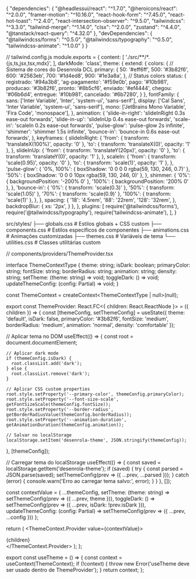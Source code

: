 {
  "dependencies": {
    "@headlessui/react": "^1.7.0",
    "@heroicons/react": "^2.0.0",
    "framer-motion": "^10.16.0",
    "react-hook-form": "^7.45.0",
    "react-hot-toast": "^2.4.0",
    "react-intersection-observer": "^9.5.0",
    "tailwindcss": "^3.3.0",
    "tailwind-merge": "^1.14.0",
    "clsx": "^2.0.0",
    "zustand": "^4.4.0",
    "@tanstack/react-query": "^4.32.0"
  },
  "devDependencies": {
    "@tailwindcss/forms": "^0.5.0",
    "@tailwindcss/typography": "^0.5.0",
    "tailwindcss-animate": "^1.0.0"
  }
}



// tailwind.config.js
module.exports = {
  content: [
    './src/**/*.{js,ts,jsx,tsx,mdx}',
  ],
  darkMode: 'class',
  theme: {
    extend: {
      colors: {
        // Sistema de cores do Desenrola DCL
        primary: {
          50: '#eff6ff',
          500: '#3b82f6',
          600: '#2563eb',
          700: '#1d4ed8',
          900: '#1e3a8a',
        },
        // Status colors
        status: {
          registrado: '#94a3b8',
          'ag-pagamento': '#f59e0b',
          pago: '#10b981',
          producao: '#3b82f6',
          pronto: '#8b5cf6',
          enviado: '#ef4444',
          chegou: '#06b6d4',
          entregue: '#10b981',
          cancelado: '#6b7280',
        }
      },
      fontFamily: {
        sans: ['Inter Variable', 'Inter', 'system-ui', 'sans-serif'],
        display: ['Cal Sans', 'Inter Variable', 'system-ui', 'sans-serif'],
        mono: ['JetBrains Mono Variable', 'Fira Code', 'monospace'],
      },
      animation: {
        'slide-in-right': 'slideInRight 0.3s ease-out forwards',
        'slide-in-up': 'slideInUp 0.4s ease-out forwards',
        'scale-in': 'scaleIn 0.2s ease-out forwards',
        'pulse-glow': 'pulse-glow 2s infinite',
        'shimmer': 'shimmer 1.5s infinite',
        'bounce-in': 'bounce-in 0.6s ease-out forwards',
      },
      keyframes: {
        slideInRight: {
          'from': { transform: 'translateX(100%)', opacity: '0' },
          'to': { transform: 'translateX(0)', opacity: '1' },
        },
        slideInUp: {
          'from': { transform: 'translateY(20px)', opacity: '0' },
          'to': { transform: 'translateY(0)', opacity: '1' },
        },
        scaleIn: {
          'from': { transform: 'scale(0.95)', opacity: '0' },
          'to': { transform: 'scale(1)', opacity: '1' },
        },
        'pulse-glow': {
          '0%, 100%': { boxShadow: '0 0 0 0 rgba(59, 130, 246, 0.7)' },
          '50%': { boxShadow: '0 0 0 10px rgba(59, 130, 246, 0)' },
        },
        shimmer: {
          '0%': { backgroundPosition: '-200% 0' },
          '100%': { backgroundPosition: '200% 0' },
        },
        'bounce-in': {
          '0%': { transform: 'scale(0.3)' },
          '50%': { transform: 'scale(1.05)' },
          '70%': { transform: 'scale(0.9)' },
          '100%': { transform: 'scale(1)' },
        },
      },
      spacing: {
        '18': '4.5rem',
        '88': '22rem',
        '128': '32rem',
      },
      backdropBlur: {
        xs: '2px',
      }
    },
  },
  plugins: [
    require('@tailwindcss/forms'),
    require('@tailwindcss/typography'),
    require('tailwindcss-animate'),
  ],
}



src/styles/
├── globals.css              # Estilos globais + CSS custom
├── components.css           # Estilos específicos de componentes
├── animations.css           # Animações customizadas
├── themes.css              # Variáveis de tema
└── utilities.css           # Classes utilitárias custom



// components/providers/ThemeProvider.tsx

interface ThemeContextType {
  theme: string;
  isDark: boolean;
  primaryColor: string;
  fontSize: string;
  borderRadius: string;
  animation: string;
  density: string;
  setTheme: (theme: string) => void;
  toggleDark: () => void;
  updateThemeConfig: (config: Partial<ThemeConfig>) => void;
}

const ThemeContext = createContext<ThemeContextType | null>(null);

export const ThemeProvider: React.FC<{ children: React.ReactNode }> = ({ children }) => {
  const [themeConfig, setThemeConfig] = useState<ThemeConfig>({
    theme: 'default',
    isDark: false,
    primaryColor: '#3b82f6',
    fontSize: 'medium',
    borderRadius: 'medium',
    animation: 'normal',
    density: 'comfortable'
  });

  // Aplicar tema no DOM
  useEffect(() => {
    const root = document.documentElement;
    
    // Aplicar dark mode
    if (themeConfig.isDark) {
      root.classList.add('dark');
    } else {
      root.classList.remove('dark');
    }

    // Aplicar CSS custom properties
    root.style.setProperty('--primary-color', themeConfig.primaryColor);
    root.style.setProperty('--font-size-scale', getFontSizeScale(themeConfig.fontSize));
    root.style.setProperty('--border-radius', getBorderRadiusValue(themeConfig.borderRadius));
    root.style.setProperty('--animation-duration', getAnimationDuration(themeConfig.animation));
    
    // Salvar no localStorage
    localStorage.setItem('desenrola-theme', JSON.stringify(themeConfig));
  }, [themeConfig]);

  // Carregar tema do localStorage
  useEffect(() => {
    const saved = localStorage.getItem('desenrola-theme');
    if (saved) {
      try {
        const parsed = JSON.parse(saved);
        setThemeConfig(prev => ({ ...prev, ...parsed }));
      } catch (error) {
        console.warn('Erro ao carregar tema salvo:', error);
      }
    }
  }, []);

  const contextValue = {
    ...themeConfig,
    setTheme: (theme: string) => setThemeConfig(prev => ({ ...prev, theme })),
    toggleDark: () => setThemeConfig(prev => ({ ...prev, isDark: !prev.isDark })),
    updateThemeConfig: (config: Partial<ThemeConfig>) => 
      setThemeConfig(prev => ({ ...prev, ...config }))
  };

  return (
    <ThemeContext.Provider value={contextValue}>
      <div className="theme-root">
        {children}
      </div>
    </ThemeContext.Provider>
  );
};

export const useTheme = () => {
  const context = useContext(ThemeContext);
  if (!context) {
    throw new Error('useTheme deve ser usado dentro de ThemeProvider');
  }
  return context;
};



